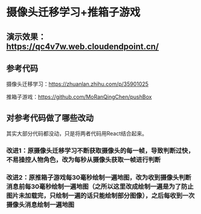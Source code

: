 # 摄像头迁移学习+推箱子游戏

## 演示效果：https://qc4v7w.web.cloudendpoint.cn/

## 参考代码
摄像头迁移学习：https://zhuanlan.zhihu.com/p/35901025

推箱子游戏：https://github.com/MoRanQingChen/pushBox

## 对参考代码做了哪些改动
其实大部分代码都没动，只是将两者代码用React结合起来。
### 改进1：原摄像头迁移学习不断获取摄像头的每一帧，导致判断过快，不易操控人物角色，改为每秒从摄像头获取一帧进行判断
### 改进2：原推箱子游戏每30毫秒绘制一遍地图，改为收到摄像头判断消息前每30毫秒绘制一遍地图（之所以这里改成绘制一遍是为了防止图片未加载完，只绘制一遍的话只能绘制部分图像），之后每收到一次摄像头消息绘制一遍地图
